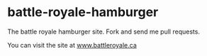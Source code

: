 battle-royale-hamburger
=======================

The battle royale hamburger site. Fork and send me pull requests.

You can visit the site at <a href="battleroyale.ca" target="0">www.battleroyale.ca</a>